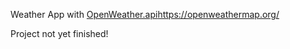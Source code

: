 
Weather App with [OpenWeather.api](https://openweathermap.org/)https://openweathermap.org/


Project not yet finished!
